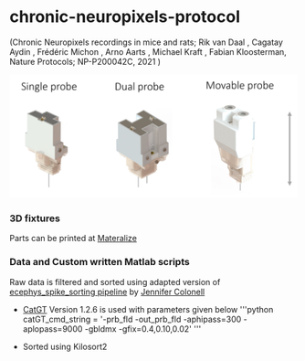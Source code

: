 # chronic-neuropixels-protocol

(Chronic Neuropixels recordings in mice and rats; Rik van Daal , Cagatay Aydin , Frédéric Michon , Arno Aarts , Michael Kraft , Fabian Kloosterman, Nature Protocols; NP-P200042C, 2021 )

![alt text](https://github.com/nerf-common/chronic-neuropixels-protocol/blob/master/figures/fixtures_overview.jpg)

### 3D fixtures
Parts can be printed at [Materalize](https://www.materialise.com/en/manufacturing?gclid=Cj0KCQiA3smABhCjARIsAKtrg6KI-4CloUFmDMtG961YggM_I_BZ4re97FsboS6jPqCWgjePmS5XPqQaAv8xEALw_wcB)

### Data and Custom written Matlab scripts
Raw data is filtered and sorted using adapted version of [ecephys_spike_sorting pipeline](https://github.com/AllenInstitute/ecephys_spike_sorting) by [Jennifer Colonell](https://github.com/jenniferColonell/ecephys_spike_sorting)


- [CatGT](https://billkarsh.github.io/SpikeGLX/#catgt) Version 1.2.6 is used with parameters given below
'''python
catGT_cmd_string = '-prb_fld -out_prb_fld -aphipass=300 -aplopass=9000 -gbldmx -gfix=0.4,0.10,0.02'
'''

- Sorted using Kilosort2

